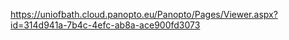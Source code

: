 https://uniofbath.cloud.panopto.eu/Panopto/Pages/Viewer.aspx?id=314d941a-7b4c-4efc-ab8a-ace900fd3073